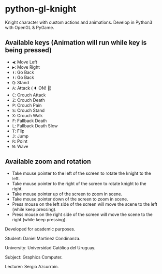 # python-gl-knight

Knight character with custom actions and animations. Develop in Python3 with OpenGL &amp; PyGame.

Available keys (Animation will run while key is being pressed)
---------------------------------------------
  * <kbd>◀️</kbd>: Move Left
  * <kbd>▶️</kbd>: Move Right
  * <kbd>⬆️</kbd>: Go Back
  * <kbd>⬇️</kbd>: Go Back
  * <kbd>Q</kbd>: Stand
  * <kbd>A</kbd>: Attack (🔈 ON! 🙂)
  * <kbd>C</kbd>: Crouch Attack
  * <kbd>Z</kbd>: Crouch Death
  * <kbd>P</kbd>: Crouch Pain
  * <kbd>S</kbd>: Crouch Stand
  * <kbd>X</kbd>: Crouch Walk
  * <kbd>F</kbd>: Fallback Death
  * <kbd>L</kbd>: Fallback Death Slow
  * <kbd>T</kbd>: Flip
  * <kbd>J</kbd>: Jump
  * <kbd>R</kbd>: Point
  * <kbd>W</kbd>: Wave

Available zoom and rotation
---------------------------------------------
  * Take mouse pointer to the left of the screen to rotate the knight to the left.
  * Take mouse pointer to the right of the screen to rotate knight to the right.
  * Take mouse pointer up of the screen to zoom in scene.
  * Take mouse pointer down of the screen to zoom in scene.
  * Press mouse on the left side of the screen will move the scene to the left (while keep pressing).
  * Press mouse on the right side of the screen will move the scene to the right (while keep pressing).


Developed for academic purposes.

Student: Daniel Martinez Condinanza.

University: Universidad Católica del Uruguay.

Subject: Graphics Computer.

Lecturer: Sergio Azcurrain. 
